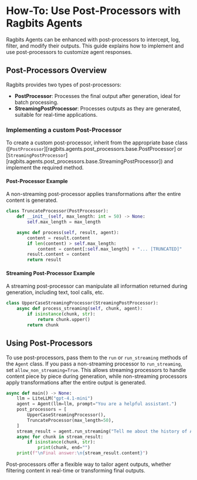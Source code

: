 # How-To: Use Post-Processors with Ragbits Agents

Ragbits Agents can be enhanced with post-processors to intercept, log, filter, and modify their outputs. This guide explains how to implement and use post-processors to customize agent responses.

## Post-Processors Overview

Ragbits provides two types of post-processors:

- **PostProcessor**: Processes the final output after generation, ideal for batch processing.
- **StreamingPostProcessor**: Processes outputs as they are generated, suitable for real-time applications.

### Implementing a custom Post-Processor

To create a custom post-processor, inherit from the appropriate base class ([`PostProcessor`][ragbits.agents.post_processors.base.PostProcessor] or [`StreamingPostProcessor`][ragbits.agents.post_processors.base.StreamingPostProcessor]) and implement the required method.

#### Post-Processor Example

A non-streaming post-processor applies transformations after the entire content is generated.

```python
class TruncateProcessor(PostProcessor):
    def __init__(self, max_length: int = 50) -> None:
        self.max_length = max_length

    async def process(self, result, agent):
        content = result.content
        if len(content) > self.max_length:
            content = content[:self.max_length] + "... [TRUNCATED]"
        result.content = content
        return result
```

#### Streaming Post-Processor Example

A streaming post-processor can manipulate all information returned during generation, including text, tool calls, etc.

```python
class UpperCaseStreamingProcessor(StreamingPostProcessor):
    async def process_streaming(self, chunk, agent):
        if isinstance(chunk, str):
            return chunk.upper()
        return chunk
```

## Using Post-Processors

To use post-processors, pass them to the `run` or `run_streaming` methods of the `Agent` class. If you pass a non-streaming processor to `run_streaming`, set `allow_non_streaming=True`. This allows streaming processors to handle content piece by piece during generation, while non-streaming processors apply transformations after the entire output is generated.

```python
async def main() -> None:
    llm = LiteLLM("gpt-4.1-mini")
    agent = Agent(llm=llm, prompt="You are a helpful assistant.")
    post_processors = [
        UpperCaseStreamingProcessor(),
        TruncateProcessor(max_length=50),
    ]
    stream_result = agent.run_streaming("Tell me about the history of AI.", post_processors=post_processors, allow_non_streaming=True)
    async for chunk in stream_result:
        if isinstance(chunk, str):
            print(chunk, end="")
    print(f"\nFinal answer:\n{stream_result.content}")
```

Post-processors offer a flexible way to tailor agent outputs, whether filtering content in real-time or transforming final outputs.
